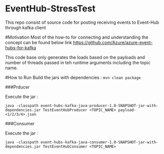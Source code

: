 # EventHub-StressTest
This repo consist of source code for posting receiving events to Event-Hub through kafka client

#Motivation
Most of the how-to for connecting and understanding the concept can be found below link
https://github.com/Azure/azure-event-hubs-for-kafka

This code base only generates the loads based on the payloads and number of threads passed in teh runtime arguments including the topic name.

#How to Run
Build the jars with dependencies :
``mvn clean package``

###Prducer

Execute the jar :

``java -classpath event-hubs-kafka-java-producer-1.0-SNAPSHOT-jar-with-dependencies.jar TestEventHubProducer <TOPIC_NAME> payload-<1/2/3/4>.json``

###Consumer

Execute the jar :

``java -classpath event-hubs-kafka-java-consumer-1.0-SNAPSHOT-jar-with-dependencies.jar TestEventHubConsumer <TOPIC_NAME> ``

